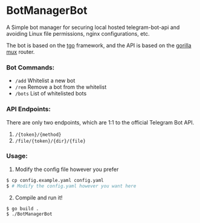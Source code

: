 # BotManagerBot

A Simple bot manager for securing local hosted telegram-bot-api and avoiding Linux file permissions, nginx configurations, etc.

The bot is based on the [tgo](https://github.com/haashemi/tgo) framework, and the API is based on the [gorilla mux](https://github.com/gorilla/mux) router.

### Bot Commands:

- `/add` Whitelist a new bot
- `/rem` Remove a bot from the whitelist
- `/bots` List of whitelisted bots

### API Endpoints:

There are only two endpoints, which are 1:1 to the official Telegram Bot API.

1. `/{token}/{method}`
2. `/file/{token}/{dir}/{file}`

### Usage:

1. Modify the config file however you prefer

```bash
$ cp config.example.yaml config.yaml
$ # Modify the config.yaml however you want here
```

2. Compile and run it!

```
$ go build .
$ ./BotManagerBot
```
